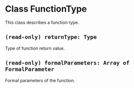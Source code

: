 # Class FunctionType

This class describes a function type.

## `(read-only) returnType: Type`

Type of function return value.

## `(read-only) formalParameters: Array of FormalParameter`

Formal parameters of the function.
